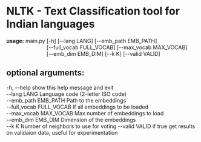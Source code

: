 # NLTK - Text Classification tool for Indian languages

**usage:** main.py [-h] [--lang LANG] [--emb_path EMB_PATH]<br/>
&nbsp; &nbsp; &nbsp; &nbsp;&nbsp; &nbsp; &nbsp; &nbsp;&nbsp; &nbsp; &nbsp; &nbsp;&nbsp; &nbsp; &nbsp; [--full_vocab FULL_VOCAB] [--max_vocab MAX_VOCAB]<br/>
  &nbsp; &nbsp; &nbsp; &nbsp;&nbsp; &nbsp; &nbsp; &nbsp;&nbsp; &nbsp; &nbsp; &nbsp;&nbsp; &nbsp; &nbsp;             [--emb_dim EMB_DIM] [--k K] [--valid VALID]

## optional arguments: <br/>
  -h, --help               show this help message and exit<br/>
  --lang LANG              Language code (2-letter ISO code)<br/>
  --emb_path EMB_PATH      Path to the embeddings<br/>
  --full_vocab FULL_VOCAB  If all embeddings to be loaded<br/>
  --max_vocab MAX_VOCAB    Max number of embeddings to load<br/>
  --emb_dim EMB_DIM        Dimension of the embeddings<br/>
  --k K                    Number of neighbors to use for voting
  --valid VALID            if true get results on validaion data, useful for experimentation
